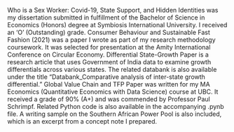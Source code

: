 Who is a Sex Worker: Covid-19, State Support, and Hidden Identities was my dissertation submitted in fulfillment of the Bachelor of Science in Economics (Honors) degree at Symbiosis International University. I received an ‘O’ (Outstanding) grade.
Consumer Behaviour and Sustainable Fast Fashion (2021) was a paper I wrote as part of my research methodology coursework. It was selected for presentation at the Amity International Conference on Circular Economy.
Differential State-Growth Paper is a research article that uses Government of India data to examine growth differentials across various states. The related databank is also available under the title “Databank_Comparative analysis of inter-state growth differential.”
Global Value Chain and TFP Paper was written for my MA Economics (Quantitative Economics with Data Science) course at UBC. It received a grade of 90% (A+) and was commended by Professor Paul Schrimpf. Related Python code is also available in the accompanying .pynb file.
A writing sample on the Southern African Power Pool is also included, which is an excerpt from a concept note I prepared.
